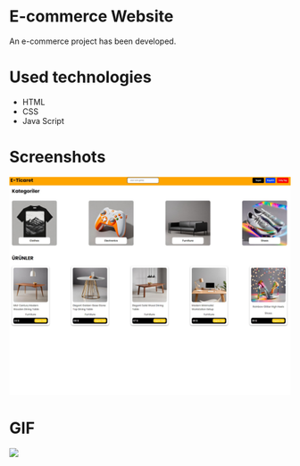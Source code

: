 # E-commerce Website

An e-commerce project has been developed.

# Used technologies

- HTML
- CSS
- Java Script

# Screenshots

![](1.jpg)

# GIF

![](JS_E-commerce.gif)
